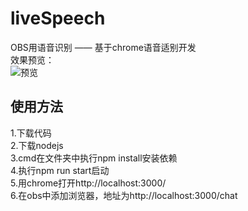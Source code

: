 # liveSpeech
OBS用语音识别 —— 基于chrome语音适别开发  
效果预览：    
![预览](https://user-images.githubusercontent.com/27753071/127765918-435d53b0-05d1-44f7-a3ef-aba828899807.png)

## 使用方法
1.下载代码  
2.下载nodejs  
3.cmd在文件夹中执行npm install安装依赖  
4.执行npm run start启动    
5.用chrome打开http://localhost:3000/  
6.在obs中添加浏览器，地址为http://localhost:3000/chat  
